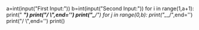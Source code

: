 a=int(input("First Input:"))
b=int(input("Second Input:"))
for i in range(1,a+1):
      print(" ___")
      print("/   \\",end='')
      print("\___/")
      for j in range(0,b):
            print("\___/",end='')
            print("/   \\",end='')
      print()
